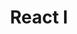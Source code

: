 ---
layout: module
title: "React I"
type: lecture
num: 17
draft: 1
start_date: 2025-03-21
slides_url: #
readings:
    - type: reading
      citation: >
        <a href="https://react.dev/learn/describing-the-ui" target="_blank">Describing the UI</a>
      required: 1
    - type: reading
      citation: >
        <a href="https://beta.reactjs.org/learn/tutorial-tic-tac-toe" target="_blank">Tic Tac Toe</a>. You are strongly encouraged to do this on your own.
activities: 
    - title: Hands-on React Activity
      url: /activities/react-activity
      draft: 1
      type: activity
---